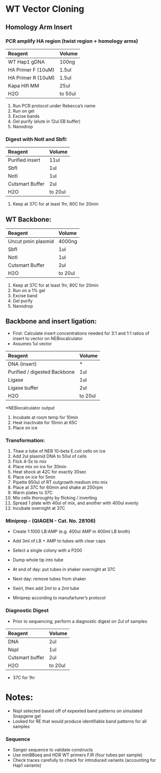 # WT Vector Cloning 

## Homology Arm Insert

### PCR amplify HA region (twist region + homology arms)

| Reagent | Volume |
| :--- | :--- |
| WT Hap1 gDNA	| 100ng |
| HA Primer F (10uM)	| 1.5ul |
| HA Primer R (10uM)	| 1.5ul |
| Kapa Hifi MM |	25ul |
| H2O	| to 50ul |

1.	Run PCR protocol under Rebecca’s name 
2.	Run on gel
3.	Excise bands 
4.	Gel purify (elute in 12ul EB buffer) 
5.	Nanodrop 

### Digest with NotI and SbfI:

| Reagent | Volume |
| :--- | :--- |
| Purified insert |	11ul |
| SbfI	| 1ul |
|NotI |	1ul |
|Cutsmart Buffer |	2ul |
|H2O |	to 20ul |

1.	Keep at 37C for at least 1hr, 80C for 20min



## WT Backbone:

| Reagent | Volume |
| :--- | :--- |
| Uncut pmin plasmid |	4000ng |
| SbfI	| 1ul |
| NotI |	1ul |
| Cutsmart Buffer |	2ul |
| H2O |	to 20ul |

1.	Keep at 37C for at least 1hr, 80C for 20min
2.	Run on a 1% gel 
3.	Excise band 
4.	Gel purify 
5.	Nanodrop


## Backbone and insert ligation: 

* First: Calculate insert concentrations needed for 3:1 and 1:1 ratios of insert to vector on NEBiocalculator 
* Assumes 1ul vector 

| Reagent | Volume |
| :--- | :--- |
|DNA (insert)	| * |
|Purified / digested Backbone |	1ul |
| Ligase |	1ul |
| Ligase buffer |	2ul | 
| H2O	| to 20ul |

*NEBiocalculator output 

1.	Incubate at room temp for 10min 
2.	Heat inactivate for 10min at 65C
3.	Place on ice 


### Transformation: 

1. Thaw a tube of NEB 10-beta E.coli cells on ice
2. Add 2ul plasmid DNA to 50ul of cells
3. Flick 4-5x to mix
4. Place mix on ice for 30min
5. Heat shock at 42C for exactly 30sec
6. Place on ice for 5min
7. Pipette 950ul of RT outgrowth medium into mix
8. Place at 37C for 60min and shake at 250rpm
9. Warm plates to 37C
10. Mix cells thoroughly by flicking / inverting
11. Spread 1 plate with 40ul of mix, and another with 400ul evenly
12. Incubate overnight at 37C

### Miniprep - (QIAGEN - Cat. No. 28106)
* Create 1:1000 LB:AMP (e.g. 400ul AMP in 400ml LB broth)
* Add 3ml of LB + AMP to tubes with clear caps
* Select a single colony with a P200
* Dump whole tip into tube
* At end of day: put tubes in shaker overnight at 37C

* Next day: remove tubes from shaker
* Swirl, then add 2ml to a 2ml tube 
* Miniprep according to manufarturer’s protocol

  
### Diagnostic Digest 
* Prior to sequencing, perform a diagnostic digest on 2ul of samples 

| Reagent | Volume |
| :--- | :--- |
| DNA	| 2ul |
| NspI	| 1ul |
| Cutsmart buffer |	2ul |
| H2O	| to 20ul |
* 37C for 1hr

# Notes:
* NspI selected based off of expexted band patterns on simulated Snapgene gel
* Looked for RE that would produce identifiable band patterns for all samples 

### Sequence 
* Sanger sequence to validate constructs
* Use minBBseq and HDR WT primers F/R (four tubes per sample)
* Check traces carefully to check for introduced variants (accounting for Hap1 variants)




